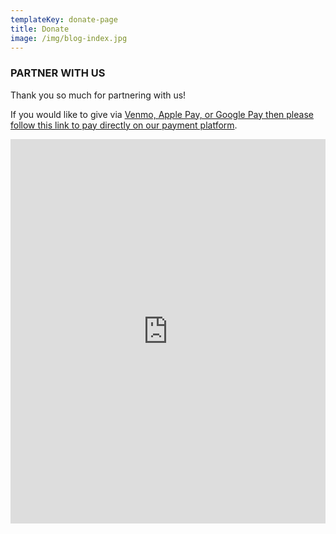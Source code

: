 ```yaml
---
templateKey: donate-page
title: Donate
image: /img/blog-index.jpg
---
```

### PARTNER WITH US

Thank you so much for partnering with us!

If you would like to give via [Venmo, Apple Pay, or Google Pay then please follow this link to pay directly on our payment platform](https://givebutter.com/esthers-arise).

<iframe src="https://givebutter.com/embed/c/esthers-arise" width="100%" height="615px" style="max-width: 601px;" name="givebutter" frameborder="0" scrolling="no" seamless allowpaymentrequest></iframe><script src="https://givebutter.com/js/widget.js"></script>
